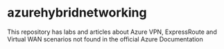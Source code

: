 # azurehybridnetworking
This repository has labs and articles about Azure VPN, ExpressRoute and Virtual WAN scenarios not found in the official Azure Documentation
